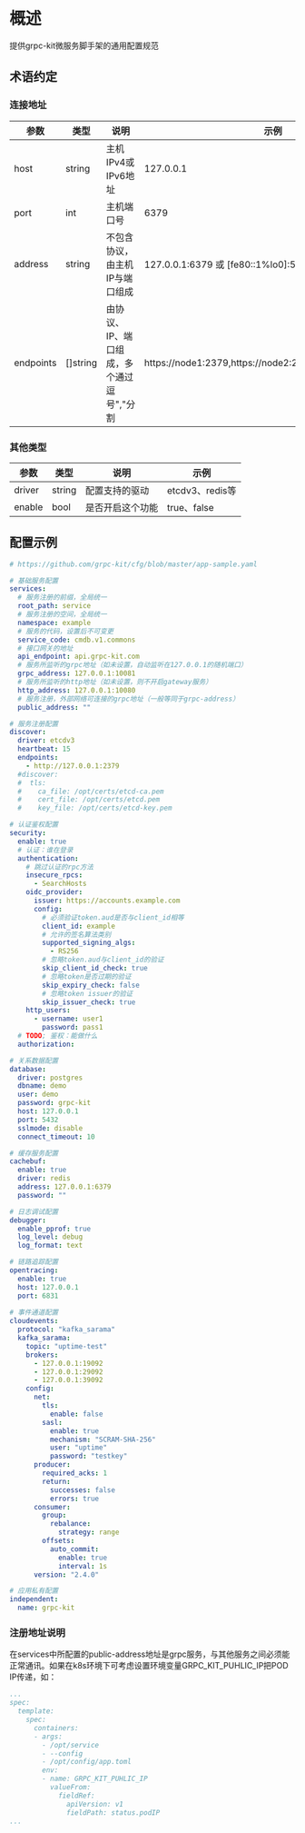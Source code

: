 # 概述

提供grpc-kit微服务脚手架的通用配置规范

## 术语约定

### 连接地址

参数 | 类型 | 说明 | 示例
-----|------|---------|----
host | string | 主机IPv4或IPv6地址 | 127.0.0.1
port | int | 主机端口号 | 6379
address | string | 不包含协议，由主机IP与端口组成 | 127.0.0.1:6379 或 [fe80::1%lo0]:53
endpoints | []string | 由协议、IP、端口组成，多个通过逗号","分割 | https://node1:2379,https://node2:2379,https://node3:2379

### 其他类型

参数 | 类型 | 说明 | 示例
-----|------|---------|----
driver | string | 配置支持的驱动 | etcdv3、redis等
enable | bool | 是否开启这个功能 | true、false

## 配置示例

```yaml
# https://github.com/grpc-kit/cfg/blob/master/app-sample.yaml

# 基础服务配置
services:
  # 服务注册的前缀，全局统一
  root_path: service
  # 服务注册的空间，全局统一
  namespace: example
  # 服务的代码，设置后不可变更
  service_code: cmdb.v1.commons
  # 接口网关的地址
  api_endpoint: api.grpc-kit.com
  # 服务所监听的grpc地址（如未设置，自动监听在127.0.0.1的随机端口）
  grpc_address: 127.0.0.1:10081
  # 服务所监听的http地址（如未设置，则不开启gateway服务）
  http_address: 127.0.0.1:10080
  # 服务注册，外部网络可连接的grpc地址（一般等同于grpc-address）
  public_address: ""

# 服务注册配置
discover:
  driver: etcdv3
  heartbeat: 15
  endpoints:
    - http://127.0.0.1:2379
  #discover:
  #  tls:
  #    ca_file: /opt/certs/etcd-ca.pem
  #    cert_file: /opt/certs/etcd.pem
  #    key_file: /opt/certs/etcd-key.pem

# 认证鉴权配置
security:
  enable: true
  # 认证：谁在登录
  authentication:
    # 跳过认证的rpc方法
    insecure_rpcs:
      - SearchHosts
    oidc_provider:
      issuer: https://accounts.example.com
      config:
        # 必须验证token.aud是否与client_id相等
        client_id: example
        # 允许的签名算法类别
        supported_signing_algs:
          - RS256
        # 忽略token.aud与client_id的验证
        skip_client_id_check: true
        # 忽略token是否过期的验证
        skip_expiry_check: false
        # 忽略token issuer的验证
        skip_issuer_check: true
    http_users:
      - username: user1
        password: pass1
  # TODO; 鉴权：能做什么
  authorization:

# 关系数据配置
database:
  driver: postgres
  dbname: demo
  user: demo
  password: grpc-kit
  host: 127.0.0.1
  port: 5432
  sslmode: disable
  connect_timeout: 10

# 缓存服务配置
cachebuf:
  enable: true
  driver: redis
  address: 127.0.0.1:6379
  password: ""

# 日志调试配置
debugger:
  enable_pprof: true
  log_level: debug
  log_format: text

# 链路追踪配置
opentracing:
  enable: true
  host: 127.0.0.1
  port: 6831
  
# 事件通道配置
cloudevents:
  protocol: "kafka_sarama"
  kafka_sarama:
    topic: "uptime-test"
    brokers:
      - 127.0.0.1:19092
      - 127.0.0.1:29092
      - 127.0.0.1:39092
    config:
      net:
        tls:
          enable: false
        sasl:
          enable: true
          mechanism: "SCRAM-SHA-256"
          user: "uptime"
          password: "testkey"
      producer:
        required_acks: 1
        return:
          successes: false
          errors: true
      consumer:
        group:
          rebalance:
            strategy: range
        offsets:
          auto_commit:
            enable: true
            interval: 1s
      version: "2.4.0"

# 应用私有配置
independent:
  name: grpc-kit
```

### 注册地址说明

在services中所配置的public-address地址是grpc服务，与其他服务之间必须能正常通讯。如果在k8s环境下可考虑设置环境变量GRPC_KIT_PUHLIC_IP把POD IP传递，如：

```yaml
...
spec:
  template:
    spec:
      containers:
      - args:
        - /opt/service
        - --config
        - /opt/config/app.toml
        env:
        - name: GRPC_KIT_PUHLIC_IP
          valueFrom:
            fieldRef:
              apiVersion: v1
              fieldPath: status.podIP
...
```
